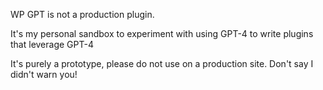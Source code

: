 WP GPT is not a production plugin.

It's my personal sandbox to experiment with using GPT-4 to write plugins that leverage GPT-4

It's purely a prototype, please do not use on a production site. Don't say I didn't warn you!